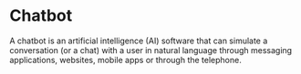 # Chatbot
A chatbot is an artificial intelligence (AI) software that can simulate a conversation (or a chat) with a user in natural language through messaging applications, websites, mobile apps or through the telephone.
